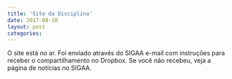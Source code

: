 ```yaml
---
title: 'Site da Disciplina'
date: 2017-08-10
layout: post
categories: 
---
```

O site está no ar. Foi enviado através do SIGAA e-mail com instruções para receber o compartilhamento no Dropbox. Se você não recebeu, veja a página de notícias no SIGAA.


